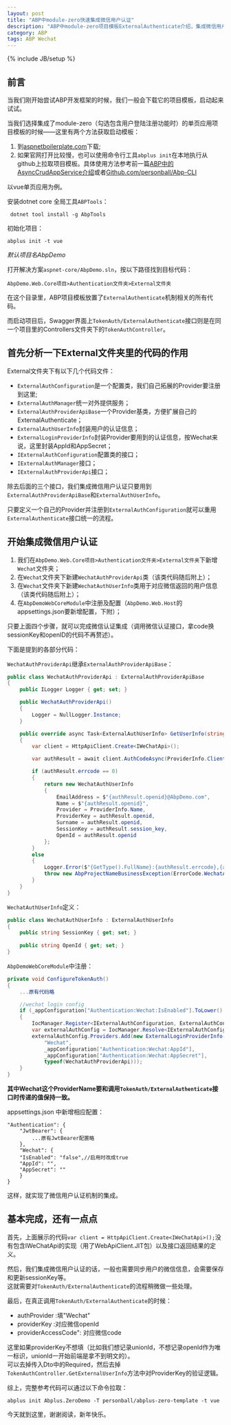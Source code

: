 ```yaml
---
layout: post
title: "ABP中module-zero快速集成微信用户认证"
description: "ABP中module-zero项目模板ExternalAuthenticate介绍，集成微信用户认证"
category: ABP
tags: ABP Wechat
---
```

{% include JB/setup %}

## 前言

当我们刚开始尝试ABP开发框架的时候，我们一般会下载它的项目模板，启动起来试试。  

当我们选择集成了module-zero（勾选包含用户登陆注册功能时）的单页应用项目模板的时候——这里有两个方法获取启动模板：  

1. 到[aspnetboilerplate.com](https://aspnetboilerplate.com/Templates)下载;  
1. 如果官网打开比较慢，也可以使用命令行工具`abplus init`在本地执行从github上拉取项目模板。具体使用方法参考前一篇[ABP中的AsyncCrudAppService介绍](/abp/2018/12/18/async-crud-app-service-in-abp)或者[Github.com/personball/Abp-CLI](https://github.com/personball/Abp-CLI)

以vue单页应用为例。  

安装dotnet core 全局工具`ABPTools`：  

     dotnet tool install -g AbpTools
    
初始化项目：  

    abplus init -t vue

*默认项目名AbpDemo*  

打开解决方案`aspnet-core/AbpDemo.sln`，按以下路径找到目标代码：  

    AbpDemo.Web.Core项目>Authentication文件夹>External文件夹

在这个目录里，ABP项目模板放置了`ExternalAuthenticate`机制相关的所有代码。  

而启动项目后，Swagger界面上`TokenAuth/ExternalAuthenticate`接口则是在同一个项目里的Controllers文件夹下的`TokenAuthController`。  

## 首先分析一下External文件夹里的代码的作用

External文件夹下有以下几个代码文件：  

* `ExternalAuthConfiguration`是一个配置类，我们自己拓展的Provider要注册到这里;  
* `ExternalAuthManager`统一对外提供服务；  
* `ExternalAuthProviderApiBase`一个Provider基类，方便扩展自己的ExternalAuthenticate；  
* `ExternalAuthUserInfo`封装用户的认证信息；
* `ExternalLoginProviderInfo`封装Provider要用到的认证信息，按Wechat来说，这里封装AppId和AppSecret；  
* `IExternalAuthConfiguration`配置类的接口；  
* `IExternalAuthManager`接口；  
* `IExternalAuthProviderApi`接口；  

除去后面的三个接口，我们集成微信用户认证只要用到`ExternalAuthProviderApiBase`和`ExternalAuthUserInfo`。  

只要定义一个自己的Provider并注册到`ExternalAuthConfiguration`就可以重用`ExternalAuthenticate`接口统一的流程。  

## 开始集成微信用户认证

1. 我们在`AbpDemo.Web.Core项目>Authentication文件夹>External文件夹`下新增`Wechat`文件夹；  
1. 在`Wechat`文件夹下新建`WechatAuthProviderApi`类（该类代码随后附上）；  
1. 在`Wechat`文件夹下新建`WechatAuthUserInfo`类用于对应微信返回的用户信息（该类代码随后附上）；
1. 在`AbpDemoWebCoreModule`中注册及配置（`AbpDemo.Web.Host`的appsettings.json要新增配置，下附）；    

只要上面四个步骤，就可以完成微信认证集成（调用微信认证接口，拿code换sessionKey和openID的代码不再赘述）。  

下面是提到的各部分代码：  

`WechatAuthProviderApi`继承`ExternalAuthProviderApiBase`：  

```csharp
public class WechatAuthProviderApi : ExternalAuthProviderApiBase
{
    public ILogger Logger { get; set; }

    public WechatAuthProviderApi()
    {
        Logger = NullLogger.Instance;
    }

    public override async Task<ExternalAuthUserInfo> GetUserInfo(string accessCode)
    {
        var client = HttpApiClient.Create<IWeChatApi>();

        var authResult = await client.AuthCodeAsync(ProviderInfo.ClientId, ProviderInfo.ClientSecret, accessCode);

        if (authResult.errcode == 0)
        {
            return new WechatAuthUserInfo
            {
                EmailAddress = $"{authResult.openid}@AbpDemo.com",
                Name = $"{authResult.openid}",
                Provider = ProviderInfo.Name,
                ProviderKey = authResult.openid,
                Surname = authResult.openid,
                SessionKey = authResult.session_key,
                OpenId = authResult.openid
            };
        }
        else
        {
            Logger.Error($"{GetType().FullName}:{authResult.errcode},{authResult.errmsg}");
            throw new AbpProjectNameBusinessException(ErrorCode.WechatAuthByCodeFailed);
        }
    }
}
```

`WechatAuthUserInfo`定义：  

```csharp
public class WechatAuthUserInfo : ExternalAuthUserInfo
{
    public string SessionKey { get; set; }
    
    public string OpenId { get; set; }
}
```

`AbpDemoWebCoreModule`中注册：  

```csharp
private void ConfigureTokenAuth()
{
    ...原有代码略

    //wechat login config
    if (_appConfiguration["Authentication:Wechat:IsEnabled"].ToLower() == bool.TrueString.ToLower())
    {
        IocManager.Register<IExternalAuthConfiguration, ExternalAuthConfiguration>();
        var externalAuthConfig = IocManager.Resolve<IExternalAuthConfiguration>();
        externalAuthConfig.Providers.Add(new ExternalLoginProviderInfo(
            "Wechat",
            _appConfiguration["Authentication:Wechat:AppId"],
            _appConfiguration["Authentication:Wechat:AppSecret"],
            typeof(WechatAuthProviderApi)));
    }
}
```

**其中Wechat这个ProviderName要和调用`TokenAuth/ExternalAuthenticate`接口时传递的值保持一致。**

appsettings.json 中新增相应配置：  

    "Authentication": {
        "JwtBearer": {
            ...原有JwtBearer配置略
        },
        "Wechat": {
        "IsEnabled": "false",//启用时改成true
        "AppId": "",
        "AppSecret": ""
        }
    }

这样，就实现了微信用户认证机制的集成。

## 基本完成，还有一点点

首先，上面展示的代码`var client = HttpApiClient.Create<IWeChatApi>();`没有包含IWeChatApi的实现（用了WebApiClient.JIT包）以及接口返回结果的定义。  

然后，我们集成微信用户认证的话，一般也需要同步用户的微信信息，会需要保存和更新sessionKey等。  
这就需要对`TokenAuth/ExternalAuthenticate`的流程稍微做一些处理。  

最后，在真正调用`TokenAuth/ExternalAuthenticate`的时候：  

* authProvider :填"Wechat"  
* providerKey :对应微信openId  
* providerAccessCode": 对应微信code  

这里如果providerKey不想填（比如我们想记录unionId，不想记录openId作为唯一标识，unionId一开始前端是拿不到明文的）。  
可以去掉传入Dto中的Required，然后去掉`TokenAuthController.GetExternalUserInfo`方法中对ProviderKey的验证逻辑。  

综上，完整参考代码可以通过以下命令拉取：  

    abplus init Abplus.ZeroDemo -T personball/abplus-zero-template -t vue

今天就到这里，谢谢阅读，新年快乐。
